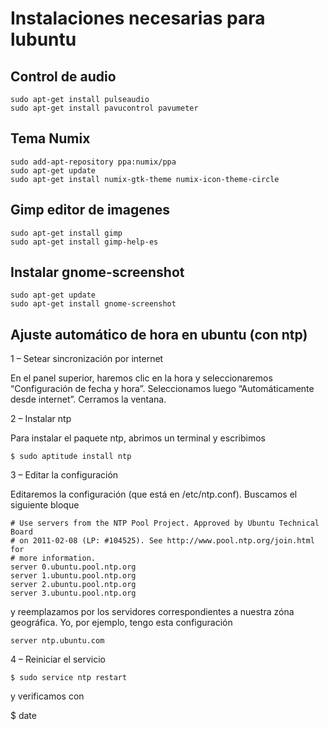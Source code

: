 # Instalaciones necesarias para lubuntu

## Control de audio 

    sudo apt-get install pulseaudio
    sudo apt-get install pavucontrol pavumeter

## Tema Numix

    sudo add-apt-repository ppa:numix/ppa
    sudo apt-get update
    sudo apt-get install numix-gtk-theme numix-icon-theme-circle

## Gimp editor de imagenes

    sudo apt-get install gimp
    sudo apt-get install gimp-help-es

## Instalar gnome-screenshot

    sudo apt-get update
    sudo apt-get install gnome-screenshot

## Ajuste automático de hora en ubuntu (con ntp)

1 – Setear sincronización por internet

En el panel superior, haremos clic en la hora y seleccionaremos “Configuración de fecha y hora”.  Seleccionamos luego “Automáticamente desde internet”. Cerramos la ventana.

2 – Instalar ntp

Para instalar el paquete ntp, abrimos un terminal y escribimos

    $ sudo aptitude install ntp

3 – Editar la configuración

Editaremos la configuración (que está en /etc/ntp.conf). Buscamos el siguiente bloque

    # Use servers from the NTP Pool Project. Approved by Ubuntu Technical Board
    # on 2011-02-08 (LP: #104525). See http://www.pool.ntp.org/join.html for
    # more information.
    server 0.ubuntu.pool.ntp.org
    server 1.ubuntu.pool.ntp.org
    server 2.ubuntu.pool.ntp.org
    server 3.ubuntu.pool.ntp.org

y reemplazamos por los servidores correspondientes a nuestra zóna geográfica. Yo, por ejemplo, tengo esta configuración

    server ntp.ubuntu.com

4 – Reiniciar el servicio

    $ sudo service ntp restart

y verificamos con

$ date
